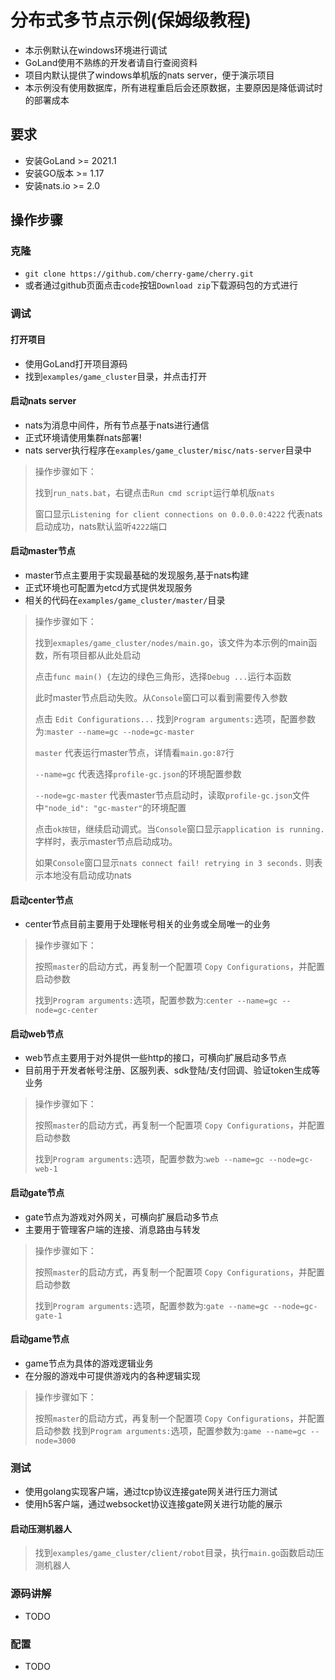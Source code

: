 # 分布式多节点示例(保姆级教程)

- 本示例默认在windows环境进行调试
- GoLand使用不熟练的开发者请自行查阅资料
- 项目内默认提供了windows单机版的nats server，便于演示项目
- 本示例没有使用数据库，所有进程重启后会还原数据，主要原因是降低调试时的部署成本

## 要求

- 安装GoLand >= 2021.1
- 安装GO版本 >= 1.17
- 安装nats.io >= 2.0

## 操作步骤

### 克隆

- `git clone https://github.com/cherry-game/cherry.git`
- 或者通过github页面点击`code`按钮`Download zip`下载源码包的方式进行

### 调试

#### 打开项目

- 使用GoLand打开项目源码
- 找到`examples/game_cluster`目录，并点击打开

#### 启动nats server

- nats为消息中间件，所有节点基于nats进行通信
- 正式环境请使用集群nats部署!
- nats server执行程序在`examples/game_cluster/misc/nats-server`目录中

> 操作步骤如下：
>
> 找到`run_nats.bat`，右键点击`Run cmd script`运行单机版`nats`
>
> 窗口显示`Listening for client connections on 0.0.0.0:4222` 代表nats启动成功，nats默认监听`4222`端口

#### 启动master节点

- master节点主要用于实现最基础的发现服务,基于nats构建
- 正式环境也可配置为etcd方式提供发现服务
- 相关的代码在`examples/game_cluster/master/`目录

> 操作步骤如下：
>
> 找到`exmaples/game_cluster/nodes/main.go`，该文件为本示例的main函数，所有项目都从此处启动
>
> 点击`func main() {`左边的绿色三角形，选择`Debug ...`运行本函数
>
> 此时master节点启动失败。从`Console`窗口可以看到需要传入参数
>
> 点击 `Edit Configurations...` 找到`Program arguments:`选项，配置参数为:`master --name=gc --node=gc-master`
>
> `master` 代表运行master节点，详情看`main.go:87`行
>
> `--name=gc` 代表选择`profile-gc.json`的环境配置参数
>
> `--node=gc-master` 代表master节点启动时，读取`profile-gc.json`文件中`"node_id": "gc-master"`的环境配置
>
> 点击`ok按钮`，继续启动调式。当`Console`窗口显示`application is running.`字样时，表示master节点启动成功。
>
> 如果`Console`窗口显示`nats connect fail! retrying in 3 seconds.` 则表示本地没有启动成功nats

#### 启动center节点

- center节点目前主要用于处理帐号相关的业务或全局唯一的业务

> 操作步骤如下：
>
> 按照`master`的启动方式，再复制一个配置项 `Copy Configurations`，并配置启动参数
>
> 找到`Program arguments:`选项，配置参数为:`center --name=gc --node=gc-center`

#### 启动web节点

- web节点主要用于对外提供一些http的接口，可横向扩展启动多节点
- 目前用于开发者帐号注册、区服列表、sdk登陆/支付回调、验证token生成等业务

> 操作步骤如下：
>
> 按照`master`的启动方式，再复制一个配置项 `Copy Configurations`，并配置启动参数
>
> 找到`Program arguments:`选项，配置参数为:`web --name=gc --node=gc-web-1`

#### 启动gate节点

- gate节点为游戏对外网关，可横向扩展启动多节点
- 主要用于管理客户端的连接、消息路由与转发

> 操作步骤如下：
>
> 按照`master`的启动方式，再复制一个配置项 `Copy Configurations`，并配置启动参数
>
> 找到`Program arguments:`选项，配置参数为:`gate --name=gc --node=gc-gate-1`

#### 启动game节点

- game节点为具体的游戏逻辑业务
- 在分服的游戏中可提供游戏内的各种逻辑实现

> 操作步骤如下：
>
> 按照`master`的启动方式，再复制一个配置项 `Copy Configurations`，并配置启动参数
> 找到`Program arguments:`选项，配置参数为:`game --name=gc --node=3000`

### 测试

- 使用golang实现客户端，通过tcp协议连接gate网关进行压力测试
- 使用h5客户端，通过websocket协议连接gate网关进行功能的展示

#### 启动压测机器人

> 找到`examples/game_cluster/client/robot`目录，执行`main.go`函数启动压测机器人
>

### 源码讲解

- TODO

### 配置

- TODO
